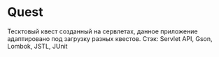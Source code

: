 # Quest
Тесктовый квест созданный на сервлетах, данное приложение адаптировано под загрузку разных квестов.
Стэк: Servlet API, Gson, Lombok, JSTL, JUnit
